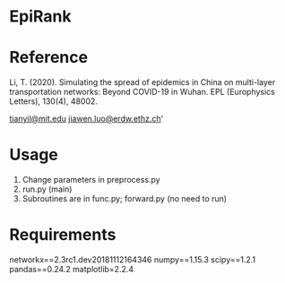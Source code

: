 # EpiRank

# Reference #
Li, T. (2020). Simulating the spread of epidemics in China on multi-layer transportation networks: Beyond COVID-19 in Wuhan. EPL (Europhysics Letters), 130(4), 48002.

tianyil@mit.edu
jiawen.luo@erdw.ethz.ch'

# Usage #
1. Change parameters in preprocess.py 
2. run.py (main)
3. Subroutines are in func.py; forward.py (no need to run)

# Requirements #
networkx==2.3rc1.dev20181112164346
numpy==1.15.3
scipy==1.2.1
pandas==0.24.2 
matplotlib=2.2.4


